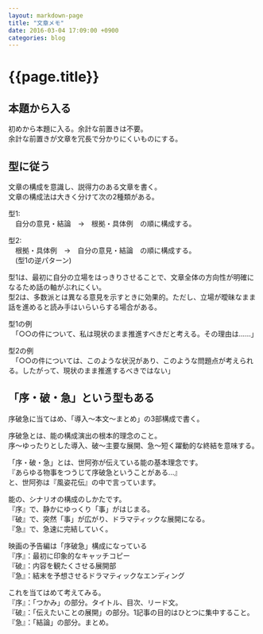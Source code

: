 ```yaml
---
layout: markdown-page
title: "文章メモ"
date: 2016-03-04 17:09:00 +0900
categories: blog
---
```


# {{page.title}}

## 本題から入る

初めから本題に入る。余計な前置きは不要。  
余計な前置きが文章を冗長で分かりにくいものにする。

## 型に従う

文章の構成を意識し、説得力のある文章を書く。  
文章の構成法は大きく分けて次の2種類がある。

型1:  
　自分の意見・結論　→　根拠・具体例　の順に構成する。

型2:  
　根拠・具体例　→　自分の意見・結論　の順に構成する。  
　(型1の逆パターン)

型1は、最初に自分の立場をはっきりさせることで、文章全体の方向性が明確になるため話の軸がぶれにくい。  
型2は、多数派とは異なる意見を示すときに効果的。ただし、立場が曖昧なまま話を進めると読み手はいらいらする場合がある。

型1の例  
　「○○の件について、私は現状のまま推進すべきだと考える。その理由は……」

型2の例  
　「○○の件については、このような状況があり、このような問題点が考えられる。したがって、現状のまま推進するべきではない」


## 「序・破・急」という型もある

序破急に当てはめ、「導入～本文～まとめ」の3部構成で書く。

序破急とは、能の構成演出の根本的理念のこと。  
序～ゆったりとした導入、破～主要な展開、急～短く躍動的な終結を意味する。

「序・破・急」とは、世阿弥が伝えている能の基本理念です。  
『あらゆる物事をつうじて序破急ということがある…』  
と、世阿弥は『風姿花伝』の中で言っています。

能の、シナリオの構成のしかたです。  
『序』で、静かにゆっくり「事」がはじまる。  
『破』で、突然「事」が広がり、ドラマティックな展開になる。  
『急』で、急速に完結していく。

映画の予告編は「序破急」構成になっている  
『序』：最初に印象的なキャッチコピー  
『破』：内容を観たくさせる展開部  
『急』：結末を予想させるドラマティックなエンディング  

これを当てはめて考えてみる。  
『序』：「つかみ」の部分。タイトル、目次、リード文。  
『破』：「伝えたいことの展開」の部分。1記事の目的はひとつに集中すること。  
『急』：「結論」の部分。まとめ。  
